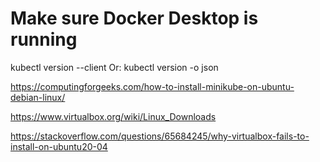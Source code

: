 # Make sure Docker Desktop is running
kubectl version --client
Or:
kubectl version -o json

https://computingforgeeks.com/how-to-install-minikube-on-ubuntu-debian-linux/

https://www.virtualbox.org/wiki/Linux_Downloads

https://stackoverflow.com/questions/65684245/why-virtualbox-fails-to-install-on-ubuntu20-04